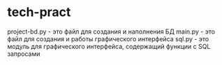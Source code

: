 # tech-pract
project-bd.py - это файл для создания и наполнения БД
main.py - это файл для создания и работы графического интерфейса
sql.py - это модуль для графического интерфейса, содержащий функции с SQL запросами 

